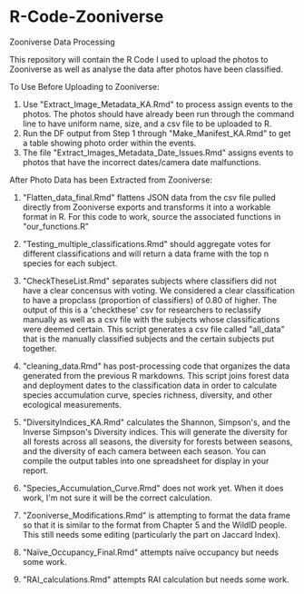 # R-Code-Zooniverse
Zooniverse Data Processing 

This repository will contain the R Code I used to upload the photos to Zooniverse as well as analyse the data 
after photos have been classified.

To Use Before Uploading to Zooniverse:
1. Use "Extract_Image_Metadata_KA.Rmd" to process assign events to the photos. The photos should have already been run through the command line to have uniform name, size, and a csv file to be uploaded to R.
2. Run the DF output from Step 1 through "Make_Manifest_KA.Rmd" to get a table showing photo order within the events.
3. The file "Extract_Images_Metadata_Date_Issues.Rmd" assigns events to photos that have the incorrect dates/camera date malfunctions.

After Photo Data has been Extracted from Zooniverse:
1. "Flatten_data_final.Rmd" flattens JSON data from the csv file pulled directly from Zooniverse exports and transforms it into a workable format in R. For this code to work, source the associated functions in "our_functions.R"
2. "Testing_multiple_classifications.Rmd" should aggregate votes for different classifications and will return a data frame with the top n species for each subject.
3. "CheckTheseList.Rmd" separates subjects where classifiers did not have a clear concensus with voting. We considered a clear classification to have a propclass (proportion of classifiers) of 0.80 of higher. The output of this is a 'checkthese' csv for researchers to reclassify manually as well as a csv file with the subjects whose classifications were deemed certain. This script generates a csv file called "all_data" that is the manually classified subjects and the certain subjects put together.
4. "cleaning_data.Rmd" has post-processing code that organizes the data generated from the previous R markdowns. This script joins forest data and deployment dates to the classification data in order to calculate species accumulation curve, species richness, diversity, and other ecological measurements. 
5. "DiversityIndices_KA.Rmd" calculates the Shannon, Simpson's, and the Inverse Simpson's Diversity indices. This will generate the diversity for all forests across all seasons, the diversity for forests between seasons, and the diversity of each camera between each season. You can compile the output tables into one spreadsheet for display in your report. 
6. "Species_Accumulation_Curve.Rmd" does not work yet. When it does work, I'm not sure it will be the correct calculation.
6. "Zooniverse_Modifications.Rmd" is attempting to format the data frame so that it is similar to the format from Chapter 5 and the WildID people. This still needs some editing (particularly the part on Jaccard Index).
 
8. "Naïve_Occupancy_Final.Rmd" attempts naïve occupancy but needs some work. 
9. "RAI_calculations.Rmd" attempts RAI calculation but needs some work. 

